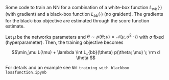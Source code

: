 Some code to train an NN for a combination of a white-box function $L_{wb}(\cdot)$ (with gradient) and a black-box function $L_{bb}(\cdot)$ (no graident). The gradients for the black-box objective are estimated through the score function estimate.

Let $\mu$ be the networks parameters and $\theta \sim p(\theta; \mu) = \mathcal{N}(\mu, \sigma^2 \cdot I)$ with $\sigma$ fixed (hyperparameter).
Then, the training objective becomes

$$\min_\mu  L(\mu) + \lambda \int  L_{bb}(\theta) p(\theta; \mu) \; \rm d \theta $$

For details and an example see `NN training with blackbox lossfunction.ipynb`
